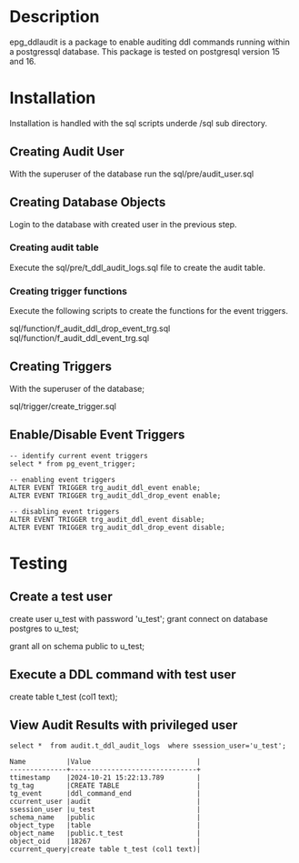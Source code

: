 # Description

epg_ddlaudit is a package to enable auditing ddl commands running within a postgressql database. This package is tested on postgresql version 15 and 16. 

# Installation

Installation is handled with the sql scripts underde /sql sub directory. 

## Creating Audit User

With the superuser of the database run the sql/pre/audit_user.sql

## Creating Database Objects

Login to the database with created user in the previous step. 

### Creating audit table

Execute the sql/pre/t_ddl_audit_logs.sql file to create the audit table. 

### Creating trigger functions

Execute the following scripts to create the functions for the event triggers. 

sql/function/f_audit_ddl_drop_event_trg.sql
sql/function/f_audit_ddl_event_trg.sql

## Creating Triggers

With the superuser of the database;

sql/trigger/create_trigger.sql

## Enable/Disable Event Triggers

```
-- identify current event triggers
select * from pg_event_trigger;

-- enabling event triggers
ALTER EVENT TRIGGER trg_audit_ddl_event enable;
ALTER EVENT TRIGGER trg_audit_ddl_drop_event enable;

-- disabling event triggers
ALTER EVENT TRIGGER trg_audit_ddl_event disable;
ALTER EVENT TRIGGER trg_audit_ddl_drop_event disable;
```

# Testing

## Create a test user 

create user u_test with password 'u_test';
grant connect on database postgres to u_test;

grant all on schema public to u_test;

## Execute a DDL command with test user 

create table t_test (col1 text);

## View Audit Results with privileged user 

```
select *  from audit.t_ddl_audit_logs  where ssession_user='u_test';

Name          |Value                          |
--------------+-------------------------------+
ttimestamp    |2024-10-21 15:22:13.789        |
tg_tag        |CREATE TABLE                   |
tg_event      |ddl_command_end                |
ccurrent_user |audit                          |
ssession_user |u_test                         |
schema_name   |public                         |
object_type   |table                          |
object_name   |public.t_test                  |
object_oid    |18267                          |
ccurrent_query|create table t_test (col1 text)|
```





